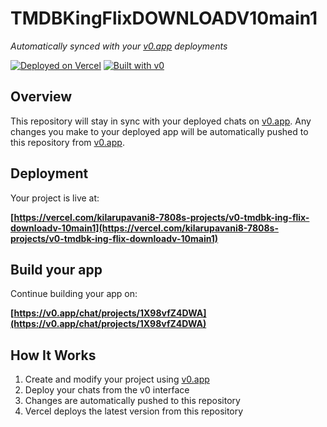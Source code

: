 # TMDBKingFlixDOWNLOADV10main1

*Automatically synced with your [v0.app](https://v0.app) deployments*

[![Deployed on Vercel](https://img.shields.io/badge/Deployed%20on-Vercel-black?style=for-the-badge&logo=vercel)](https://vercel.com/kilarupavani8-7808s-projects/v0-tmdbk-ing-flix-downloadv-10main1)
[![Built with v0](https://img.shields.io/badge/Built%20with-v0.app-black?style=for-the-badge)](https://v0.app/chat/projects/1X98vfZ4DWA)

## Overview

This repository will stay in sync with your deployed chats on [v0.app](https://v0.app).
Any changes you make to your deployed app will be automatically pushed to this repository from [v0.app](https://v0.app).

## Deployment

Your project is live at:

**[https://vercel.com/kilarupavani8-7808s-projects/v0-tmdbk-ing-flix-downloadv-10main1](https://vercel.com/kilarupavani8-7808s-projects/v0-tmdbk-ing-flix-downloadv-10main1)**

## Build your app

Continue building your app on:

**[https://v0.app/chat/projects/1X98vfZ4DWA](https://v0.app/chat/projects/1X98vfZ4DWA)**

## How It Works

1. Create and modify your project using [v0.app](https://v0.app)
2. Deploy your chats from the v0 interface
3. Changes are automatically pushed to this repository
4. Vercel deploys the latest version from this repository